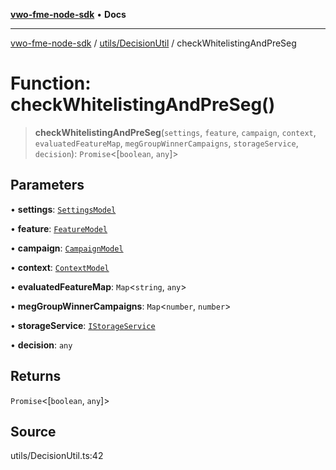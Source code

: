 [**vwo-fme-node-sdk**](../../../README.md) • **Docs**

---

[vwo-fme-node-sdk](../../../modules.md) / [utils/DecisionUtil](../README.md) / checkWhitelistingAndPreSeg

# Function: checkWhitelistingAndPreSeg()

> **checkWhitelistingAndPreSeg**(`settings`, `feature`, `campaign`, `context`, `evaluatedFeatureMap`, `megGroupWinnerCampaigns`, `storageService`, `decision`): `Promise`\<[`boolean`, `any`]\>

## Parameters

• **settings**: [`SettingsModel`](../../../models/settings/SettingsModel/classes/SettingsModel.md)

• **feature**: [`FeatureModel`](../../../models/campaign/FeatureModel/classes/FeatureModel.md)

• **campaign**: [`CampaignModel`](../../../models/campaign/CampaignModel/classes/CampaignModel.md)

• **context**: [`ContextModel`](../../../models/user/ContextModel/classes/ContextModel.md)

• **evaluatedFeatureMap**: `Map`\<`string`, `any`\>

• **megGroupWinnerCampaigns**: `Map`\<`number`, `number`\>

• **storageService**: [`IStorageService`](../../../services/StorageService/interfaces/IStorageService.md)

• **decision**: `any`

## Returns

`Promise`\<[`boolean`, `any`]\>

## Source

utils/DecisionUtil.ts:42
